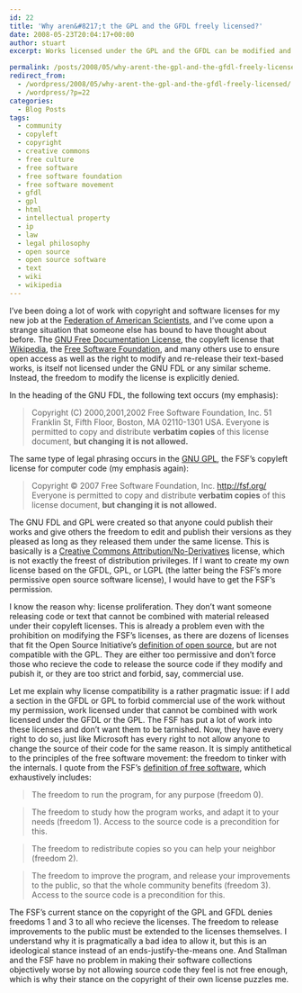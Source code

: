 ```yaml
---
id: 22
title: 'Why aren&#8217;t the GPL and the GFDL freely licensed?'
date: 2008-05-23T20:04:17+00:00
author: stuart
excerpt: Works licensed under the GPL and the GFDL can be modified and then freely redistributed, as long as the modified versions are released under the same conditions. Why are we not allowed to modify these licenses and redistribute them?

permalink: /posts/2008/05/why-arent-the-gpl-and-the-gfdl-freely-licensed// 
redirect_from:
  - /wordpress/2008/05/why-arent-the-gpl-and-the-gfdl-freely-licensed/
  - /wordpress/?p=22
categories:
  - Blog Posts
tags:
  - community
  - copyleft
  - copyright
  - creative commons
  - free culture
  - free software
  - free software foundation
  - free software movement
  - gfdl
  - gpl
  - html
  - intellectual property
  - ip
  - law
  - legal philosophy
  - open source
  - open source software
  - text
  - wiki
  - wikipedia
---
```

I&#8217;ve been doing a lot of work with copyright and software licenses for my new job at the [Federation of American Scientists](http://www.fas.org), and I&#8217;ve come upon a strange situation that someone else has bound to have thought about before. The [GNU Free Documentation License](http://www.gnu.org/licenses/fdl-1.2.txt), the copyleft license that [Wikipedia](http://en.wikipedia.org), the [Free Software Foundation](http://www.fsf.org), and many others use to ensure open access as well as the right to modify and re-release their text-based works, is itself not licensed under the GNU FDL or any similar scheme. Instead, the freedom to modify the license is explicitly denied.
  
<!--more-->In the heading of the GNU FDL, the following text occurs (my emphasis):

> Copyright (C) 2000,2001,2002 Free Software Foundation, Inc. 51 Franklin St, Fifth Floor, Boston, MA 02110-1301 USA. Everyone is permitted to copy and distribute **verbatim copies** of this license document, **but changing it is not allowed.**

The same type of legal phrasing occurs in the [GNU GPL](http://www.opensource.org/licenses/gpl-3.0.html), the FSF&#8217;s copyleft license for computer code (my emphasis again):

> Copyright © 2007 Free Software Foundation, Inc. <http://fsf.org/> Everyone is permitted to copy and distribute **verbatim copies** of this license document, **but changing it is not allowed.**

The GNU FDL and GPL were created so that anyone could publish their works and give others the freedom to edit and publish their versions as they pleased as long as they released them under the same license. This is basically is a [Creative Commons Attribution/No-Derivatives](http://creativecommons.org/licenses/by-nd/2.0/) license, which is not exactly the freest of distribution privileges. If I want to create my own license based on the GFDL, GPL, or LGPL (the latter being the FSF&#8217;s more permissive open source software license), I would have to get the FSF&#8217;s permission.

I know the reason why: license proliferation. They don&#8217;t want someone releasing code or text that cannot be combined with material released under their copyleft licenses. This is already a problem even with the prohibition on modifying the FSF&#8217;s licenses, as there are dozens of licenses that fit the Open Source Initiative&#8217;s [definition of open source](http://www.opensource.org/docs/osd), but are not compatible with the GPL. They are either too permissive and don&#8217;t force those who recieve the code to release the source code if they modify and pubish it, or they are too strict and forbid, say, commercial use.

Let me explain why license compatibility is a rather pragmatic issue: if I add a section in the GFDL or GPL to forbid commercial use of the work without my permission, work licensed under that cannot be combined with work licensed under the GFDL or the GPL. The FSF has put a lot of work into these licenses and don&#8217;t want them to be tarnished. Now, they have every right to do so, just like Microsoft has every right to not allow anyone to change the source of their code for the same reason. It is simply antithetical to the principles of the free software movement: the freedom to tinker with the internals. I quote from the FSF&#8217;s [definition of free software](http://www.fsf.org/licensing/essays/free-sw.html), which exhaustively includes:

> The freedom to run the program, for any purpose (freedom 0).

> The freedom to study how the program works, and adapt it to your needs (freedom 1). Access to the source code is a precondition for this.

> The freedom to redistribute copies so you can help your neighbor (freedom 2).

> The freedom to improve the program, and release your improvements to the public, so that the whole community benefits (freedom 3). Access to the source code is a precondition for this.

The FSF&#8217;s current stance on the copyright of the GPL and GFDL denies freedoms 1 and 3 to all who recieve the licenses. The freedom to release improvements to the public must be extended to the licenses themselves. I understand why it is pragmatically a bad idea to allow it, but this is an ideological stance instead of an ends-justify-the-means one. And Stallman and the FSF have no problem in making their software collections objectively worse by not allowing source code they feel is not free enough, which is why their stance on the copyright of their own license puzzles me.